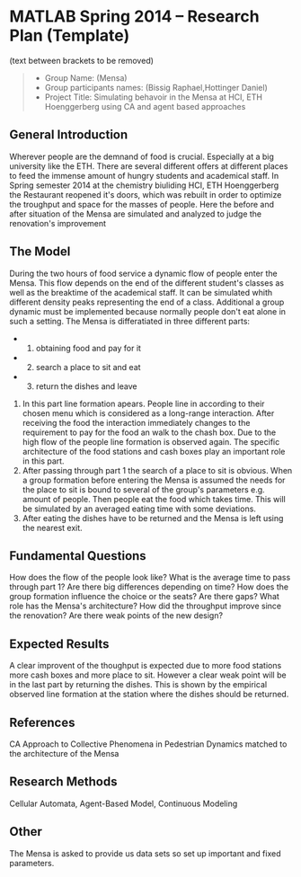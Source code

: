 # MATLAB Spring 2014 – Research Plan (Template)
(text between brackets to be removed)

> * Group Name: (Mensa)
> * Group participants names: (Bissig Raphael,Hottinger Daniel)
> * Project Title: Simulating behavoir in the Mensa at HCI, ETH Hoenggerberg using CA and agent based approaches

## General Introduction

Wherever people are the demnand of food is crucial. Especially at a big university like the ETH. There are several different offers at different places to feed the immense amount of hungry students and academical staff. In Spring semester 2014 at the chemistry biuliding HCI, ETH Hoenggerberg the Restaurant reopened it's doors, which was rebuilt  in order to optimize the troughput and space for the masses of people. Here the before and after situation of the Mensa are simulated and analyzed to judge the renovation's improvement

## The Model
During the two hours of food service a dynamic flow of people enter the Mensa. This flow depends on the end of the different student's classes as well as the breaktime of the academical staff. It can be simulated whith different density peaks representing the end of a class. Additional a group dynamic must be implemented because normally people don't eat alone in such a setting.
The Mensa is differatiated in three different parts:
- 1. obtaining food and pay for it
- 2. search a place to sit and eat
- 3. return the dishes and leave
 1. In this part line formation apears. People line in according to their chosen menu which is considered as a long-range interaction. After receiving the food the interaction immediately changes to the requirement to pay for the food an walk to the chash box. Due to the high flow of the people line formation is observed again. The specific architecture of the food stations and cash boxes play an important role in this part.
 2. After passing through part 1 the search of a place to sit is obvious. When a group formation before entering the Mensa is assumed the needs for the place to sit is bound to several of the group's parameters e.g. amount of people. Then people eat the food which takes time. This will be simulated by an averaged eating time with some deviations.
 3. After eating the dishes have to be returned and the Mensa is left using the nearest exit. 

## Fundamental Questions
How does the flow of the people look like?
What is the average time to pass through part 1? Are there big differences depending on time?
How does the group formation influence the choice or the seats? Are there gaps?
What role has the Mensa's architecture? 
How did the throughput improve since the renovation? Are there weak points of the new design?



## Expected Results

A clear improvent of the thoughput is expected due to more food stations more cash boxes and more place to sit. However a clear weak point will be in the last part by returning the dishes. This is shown by the empirical observed line formation at the station where the dishes should be returned. 


## References 

CA Approach to Collective Phenomena in Pedestrian Dynamics matched to the architecture of the Mensa


## Research Methods

Cellular Automata, Agent-Based Model, Continuous Modeling

## Other

The Mensa is asked to provide us data sets so set up important and fixed parameters.
